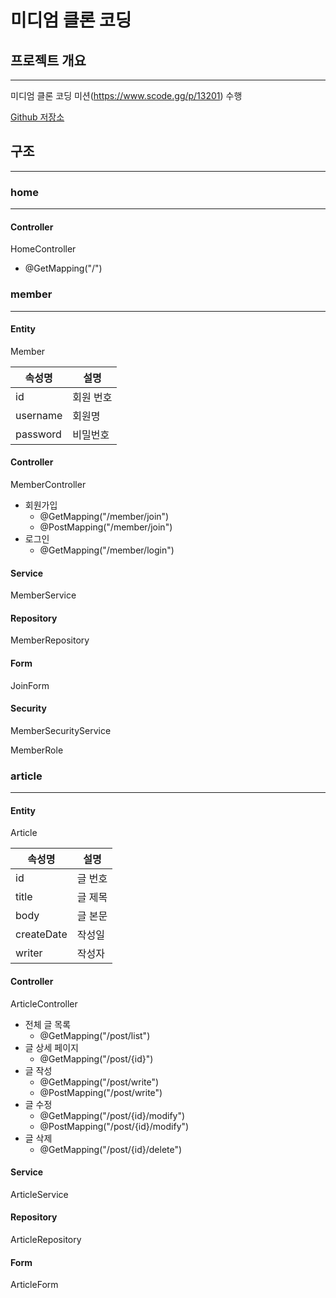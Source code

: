 # 미디엄 클론 코딩

## 프로젝트 개요

---

미디엄 클론 코딩 미션(https://www.scode.gg/p/13201) 수행

[Github 저장소](https://github.com/AidennnLee/Medium_Misson__LeeYeWon.git)

## 구조

---

### home

---

#### Controller

HomeController
- @GetMapping("/")

### member

---

#### Entity

Member

| 속성명         | 설명      |
|-------------|---------|
| id          | 회원 번호   |
| username    | 회원명     |
| password    | 비밀번호    |

#### Controller

MemberController

- 회원가입
  - @GetMapping("/member/join")
  - @PostMapping("/member/join")
- 로그인
  - @GetMapping("/member/login")

#### Service

MemberService

#### Repository

MemberRepository

#### Form

JoinForm

#### Security

MemberSecurityService

MemberRole

### article

---

#### Entity

Article

| 속성명   | 설명   |
|-------|------|
| id    | 글 번호 |
| title | 글 제목 |
| body  | 글 본문 |
|createDate|작성일|
|writer|작성자|

#### Controller

ArticleController

- 전체 글 목록
  - @GetMapping("/post/list")
- 글 상세 페이지
  - @GetMapping("/post/{id}")
- 글 작성
  - @GetMapping("/post/write")
  - @PostMapping("/post/write")
- 글 수정
  - @GetMapping("/post/{id}/modify")
  - @PostMapping("/post/{id}/modify")
- 글 삭제
  - @GetMapping("/post/{id}/delete")

#### Service

ArticleService

#### Repository

ArticleRepository

#### Form

ArticleForm